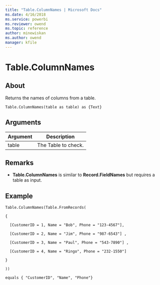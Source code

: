 ```yaml
---
title: "Table.ColumnNames | Microsoft Docs"
ms.date: 4/16/2018
ms.service: powerbi
ms.reviewer: owend
ms.topic: reference
author: minewiskan
ms.author: owend
manager: kfile
---
```

# Table.ColumnNames

  
## About  
Returns the names of columns from a table.  
  
```  
Table.ColumnNames(table as table) as {Text}  
```  
  
## Arguments  
  
|Argument|Description|  
|------------|---------------|  
|table|The Table to check.|  
  
## <a name="__toc360789554"></a>Remarks  
  
-   **Table.ColumnNames** is similar to **Record.FieldNames** but requires a table as input.  
  
## Example  
  
```  
Table.ColumnNames(Table.FromRecords(  
  
{  
  
  [CustomerID = 1, Name = "Bob", Phone = "123-4567"],  
  
  [CustomerID = 2, Name = "Jim", Phone = "987-6543"] ,  
  
  [CustomerID = 3, Name = "Paul", Phone = "543-7890"] ,  
  
  [CustomerID = 4, Name = "Ringo", Phone = "232-1550"]  
  
}  
  
))  
  
equals { "CustomerID", "Name", "Phone"}  
```  
